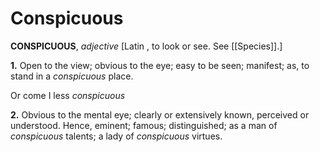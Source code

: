 # Conspicuous

**CONSPICUOUS**, _adjective_ \[Latin , to look or see. See [[Species]].\]

**1.** Open to the view; obvious to the eye; easy to be seen; manifest; as, to stand in a _conspicuous_ place.

Or come I less _conspicuous_

**2.** Obvious to the mental eye; clearly or extensively known, perceived or understood. Hence, eminent; famous; distinguished; as a man of _conspicuous_ talents; a lady of _conspicuous_ virtues.